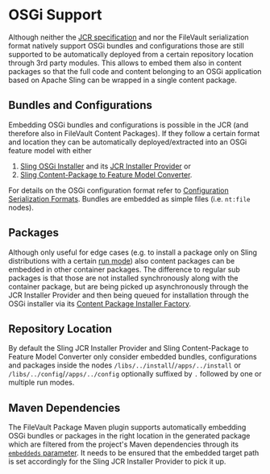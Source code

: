<!--
   Licensed to the Apache Software Foundation (ASF) under one or more
   contributor license agreements.  See the NOTICE file distributed with
   this work for additional information regarding copyright ownership.
   The ASF licenses this file to You under the Apache License, Version 2.0
   (the "License"); you may not use this file except in compliance with
   the License.  You may obtain a copy of the License at

       http://www.apache.org/licenses/LICENSE-2.0

   Unless required by applicable law or agreed to in writing, software
   distributed under the License is distributed on an "AS IS" BASIS,
   WITHOUT WARRANTIES OR CONDITIONS OF ANY KIND, either express or implied.
   See the License for the specific language governing permissions and
   limitations under the License.
-->

# OSGi Support

Although neither the [JCR specification](https://s.apache.org/jcr-2.0-spec) and nor the FileVault serialization format natively support OSGi bundles and configurations those are still supported to be automatically deployed from a certain repository location through 3rd party modules. This allows to embed them also in content packages so that the full code and content belonging to an OSGi application based on Apache Sling can be wrapped in a single content package.

## Bundles and Configurations

Embedding OSGi bundles and configurations is possible in the JCR (and therefore also in FileVault Content Packages). If they follow a certain format and location they can be automatically deployed/extracted into an OSGi feature model with either
1. [Sling OSGi Installer](https://sling.apache.org/documentation/bundles/osgi-installer.html) and its [JCR Installer Provider](https://sling.apache.org/documentation/bundles/jcr-installer-provider.html) or
2. [Sling Content-Package to Feature Model Converter](https://github.com/apache/sling-org-apache-sling-feature-cpconverter).

For details on the OSGi configuration format refer to [Configuration Serialization Formats](https://sling.apache.org/documentation/bundles/configuration-installer-factory.html#configuration-serialization-formats). Bundles are embedded as simple files (i.e. `nt:file` nodes).

## Packages

Although only useful for edge cases (e.g. to install a package only on Sling distributions with a certain [run mode](https://sling.apache.org/documentation/bundles/sling-settings-org-apache-sling-settings.html)) also content packages can be embedded in other container packages. The difference to regular sub packages is that those are not installed synchronously along with the container package, but are being picked up asynchronously through the JCR Installer Provider and then being queued for installation through the OSGi installer via its [Content Package Installer Factory](https://sling.apache.org/documentation/bundles/content-package-installer-factory.html).

## Repository Location

By default the Sling JCR Installer Provider and Sling Content-Package to Feature Model Converter only consider embedded bundles, configurations and packages inside the nodes `/libs/../install`/`/apps/../install` or `/libs/../config`/`/apps/../config` optionally suffixed by `.` followed by one or multiple run modes.

## Maven Dependencies

The FileVault Package Maven plugin supports automatically embedding OSGi bundles or packages in the right location in the generated package which are filtered from the project's Maven dependencies through its [`embeddeds` parameter](generate-metadata-mojo.html#embeddeds).
It needs to be ensured that the embedded target path is set accordingly for the Sling JCR Installer Provider to pick it up.
